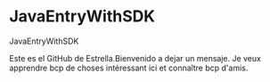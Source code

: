 # JavaEntryWithSDK
JavaEntryWithSDK

Este es el GitHub de Estrella.Bienvenido a dejar un mensaje.
Je veux apprendre bcp de choses intéressant ici et connaître bcp d'amis.
